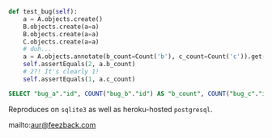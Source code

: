 ```python
def test_bug(self):
    a = A.objects.create()
    B.objects.create(a=a)
    B.objects.create(a=a)
    C.objects.create(a=a)
    # duh...
    a = A.objects.annotate(b_count=Count('b'), c_count=Count('c')).get()
    self.assertEquals(2, a.b_count)
    # 2?! It's clearly 1!
    self.assertEquals(1, a.c_count)
```

```sql
SELECT "bug_a"."id", COUNT("bug_b"."id") AS "b_count", COUNT("bug_c"."id") AS "c_count" FROM "bug_a" LEFT OUTER JOIN "bug_b" ON ("bug_a"."id" = "bug_b"."a_id") LEFT OUTER JOIN "bug_c" ON ("bug_a"."id" = "bug_c"."a_id") GROUP BY "bug_a"."id"
```

Reproduces on `sqlite3` as well as heroku-hosted `postgresql`.

mailto:aur@feezback.com